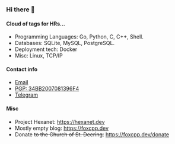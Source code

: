### Hi there 👋

#### Cloud of tags for HRs...

* Programming Languages: Go, Python, C, C++, Shell.
* Databases: SQLite, MySQL, PostgreSQL.
* Deployment tech: Docker
* Misc: Linux, TCP/IP

#### Contact info

* [Email](mailto:fox.cpp@disroot.org) 
* [PGP: 34BB2007081396F4](https://foxcpp.dev/key.asc) 
* [Telegram](https://t.me/foxcpp0)

#### Misc

* Project Hexanet: https://hexanet.dev
* Mostly empty blog: https://foxcpp.dev
* Donate ~~to the Church of St. Deering~~: https://foxcpp.dev/donate
